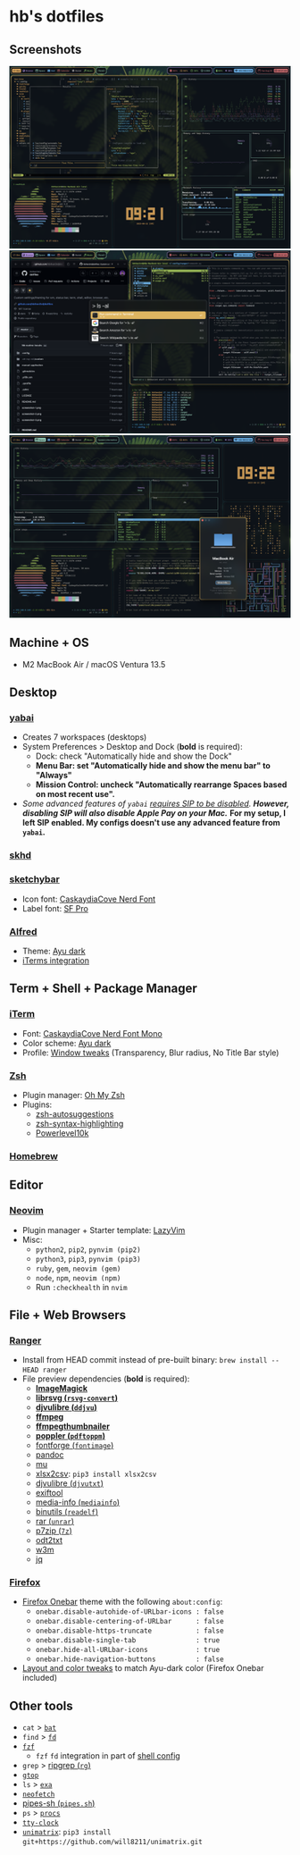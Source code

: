 # hb's dotfiles

## Screenshots

![Screenshot 1](/ss1.png?raw=true 'Screenshot 1')
![Screenshot 2](/ss2.png?raw=true 'Screenshot 2')
![Screenshot 3](/ss3.png?raw=true 'Screenshot 3')

## Machine + OS

- M2 MacBook Air / macOS Ventura 13.5

## Desktop

### [yabai](https://github.com/koekeishiya/yabai)

- Creates 7 workspaces (desktops)
- System Preferences > Desktop and Dock (**bold** is required):
  - Dock: check "Automatically hide and show the Dock"
  - **Menu Bar: set "Automatically hide and show the menu bar" to "Always"**
  - **Mission Control: uncheck "Automatically rearrange Spaces based on most recent use".**
- _Some advanced features of `yabai` [requires SIP to be disabled](https://github.com/koekeishiya/yabai/wiki/Disabling-System-Integrity-Protection)._ _**However, disabling SIP will also disable Apple Pay on your Mac.**_ **For my setup, I left SIP enabled. My configs doesn't use any advanced feature from `yabai`.**

### [skhd](https://github.com/koekeishiya/skhd)

### [sketchybar](https://github.com/FelixKratz/SketchyBar)

- Icon font: [CaskaydiaCove Nerd Font](https://github.com/ryanoasis/nerd-fonts/tree/master/patched-fonts/CascadiaCode)
- Label font: [SF Pro](https://developer.apple.com/fonts/)

### [Alfred](https://www.alfredapp.com/)

- Theme: [Ayu dark](/manual-application/Alfred/Ayu-dark.alfredappearance)
- [iTerms integration](https://github.com/vitorgalvao/custom-alfred-iterm-scripts)

## Term + Shell + Package Manager

### [iTerm](https://iterm2.com/)

- Font: [CaskaydiaCove Nerd Font Mono](https://github.com/ryanoasis/nerd-fonts/tree/master/patched-fonts/CascadiaCode)
- Color scheme: [Ayu dark](/manual-application/iTerm/Ayu-dark.itermcolors)
- Profile: [Window tweaks](/manual-application/iTerm/Default.json) (Transparency, Blur radius, No Title Bar style)

### [Zsh](https://github.com/ohmyzsh/ohmyzsh/wiki/Installing-ZSH)

- Plugin manager: [Oh My Zsh](https://github.com/ohmyzsh/ohmyzsh#basic-installation)
- Plugins:
  - [zsh-autosuggestions](https://github.com/zsh-users/zsh-autosuggestions/blob/master/INSTALL.md#oh-my-zsh)
  - [zsh-syntax-highlighting](https://github.com/zsh-users/zsh-syntax-highlighting/blob/master/INSTALL.md#oh-my-zsh)
  - [Powerlevel10k](https://github.com/romkatv/powerlevel10k#oh-my-zsh)

### [Homebrew](https://brew.sh/)

## Editor

### [Neovim](https://github.com/neovim/neovim/wiki/Installing-Neovim#homebrew-on-macos-or-linux)

- Plugin manager + Starter template: [LazyVim](https://www.lazyvim.org/installation)
- Misc:
  - `python2`, `pip2`, `pynvim (pip2)`
  - `python3`, `pip3`, `pynvim (pip3)`
  - `ruby`, `gem`, `neovim (gem)`
  - `node`, `npm`, `neovim (npm)`
  - Run `:checkhealth` in `nvim`

## File + Web Browsers

### [Ranger](https://github.com/ranger/ranger)

- Install from HEAD commit instead of pre-built binary: `brew install --HEAD ranger`
- File preview dependencies (**bold** is required):
  - **[ImageMagick](https://formulae.brew.sh/formula/imagemagick)**
  - **[librsvg (`rsvg-convert`)](https://formulae.brew.sh/formula/librsvg)**
  - **[djvulibre (`ddjvu`)](https://formulae.brew.sh/formula/djvulibre)**
  - **[ffmpeg](https://formulae.brew.sh/formula/ffmpeg)**
  - **[ffmpegthumbnailer](https://formulae.brew.sh/formula/ffmpegthumbnailer)**
  - **[poppler (`pdftoppm`)](https://formulae.brew.sh/formula/poppler)**
  - [fontforge (`fontimage`)](https://formulae.brew.sh/formula/fontforge)
  - [pandoc](https://formulae.brew.sh/formula/pandoc)
  - [mu](https://formulae.brew.sh/formula/mu)
  - [xlsx2csv](https://github.com/dilshod/xlsx2csv): `pip3 install xlsx2csv`
  - [djvulibre (`djvutxt`)](https://formulae.brew.sh/formula/djvulibre)
  - [exiftool](https://formulae.brew.sh/formula/exiftool)
  - [media-info (`mediainfo`)](https://formulae.brew.sh/formula/media-info)
  - [binutils (`readelf`)](https://command-not-found.com/readelf)
  - [rar (`unrar`)](https://formulae.brew.sh/cask/rar)
  - [p7zip (`7z`)](https://formulae.brew.sh/formula/p7zip)
  - [odt2txt](https://formulae.brew.sh/formula/odt2txt)
  - [w3m](https://formulae.brew.sh/formula/w3m)
  - [jq](https://formulae.brew.sh/formula/jq)

### [Firefox](https://www.mozilla.org/en-US/firefox/new/)

- [Firefox Onebar](https://codeberg.org/Freeplay/Firefox-Onebar) theme with the following `about:config`:
  - `onebar.disable-autohide-of-URLbar-icons : false`
  - `onebar.disable-centering-of-URLbar      : false`
  - `onebar.disable-https-truncate           : false`
  - `onebar.disable-single-tab               : true`
  - `onebar.hide-all-URLbar-icons            : true`
  - `onebar.hide-navigation-buttons          : false`
- [Layout and color tweaks](/manual-application/Firefox/userChrome.css) to match Ayu-dark color (Firefox Onebar included)

## Other tools

- `cat` > [`bat`](https://github.com/sharkdp/bat#on-macos-or-linux-via-homebrew)
- `find` > [`fd`](https://github.com/sharkdp/fd#on-macos)
- [`fzf`](https://github.com/junegunn/fzf#using-homebrew)
  - `fzf` `fd` integration in part of [shell config](/.zshrc)
- `grep` > [ripgrep (`rg`)](https://github.com/BurntSushi/ripgrep#installation)
- [`gtop`](https://github.com/aksakalli/gtop#installation)
- `ls` > [`exa`](https://github.com/ogham/exa#homebrew)
- [`neofetch`](https://github.com/dylanaraps/neofetch/wiki/Installation#macos-homebrew)
- [pipes-sh (`pipes.sh`)](https://formulae.brew.sh/formula/pipes-sh)
- `ps` > [`procs`](https://github.com/dalance/procs#homebrew)
- [`tty-clock`](https://formulae.brew.sh/formula/tty-clock)
- [`unimatrix`](https://github.com/will8211/unimatrix): `pip3 install git+https://github.com/will8211/unimatrix.git`
